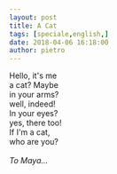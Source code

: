 ```yaml
---
layout: post
title: A Cat
tags: [speciale,english,]
date: 2018-04-06 16:18:00
author: pietro
---
```

Hello, it's me<br/>a cat? Maybe<br/>in your arms?<br/>well, indeed!<br/>In your eyes?<br/>yes, there too!<br/>If I'm a cat,<br/>who are you?<br/><br/><i>To Maya...</i>
